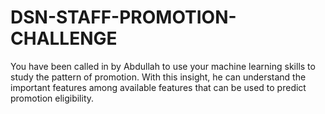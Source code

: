 # DSN-STAFF-PROMOTION-CHALLENGE
You have been called in by Abdullah to use your machine learning skills to study the pattern of promotion. With this insight, he can understand the important features among available features that can be used to predict promotion eligibility.

